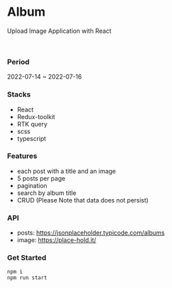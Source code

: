 # Album
Upload Image Application with React

<br />

### Period
2022-07-14 ~ 2022-07-16


### Stacks 
- React
- Redux-toolkit
- RTK query
- scss
- typescript



### Features

- each post with a title and an image
- 5 posts per page
- pagination
- search by album title
- CRUD (Please Note that data does not persist)

### API 
- posts: https://jsonplaceholder.typicode.com/albums
- image: https://place-hold.it/

### Get Started

```
npm i
npm run start
```




